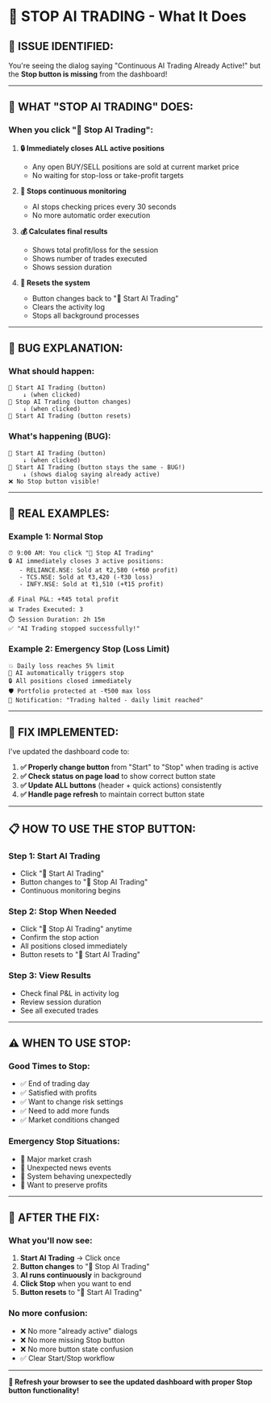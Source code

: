 # 🛑 STOP AI TRADING - What It Does

## **🚨 ISSUE IDENTIFIED:**

You're seeing the dialog saying "Continuous AI Trading Already Active!" but the **Stop button is missing** from the dashboard!

---

## **🛑 WHAT "STOP AI TRADING" DOES:**

### **When you click "🛑 Stop AI Trading":**

1. **🔒 Immediately closes ALL active positions**
   - Any open BUY/SELL positions are sold at current market price
   - No waiting for stop-loss or take-profit targets

2. **🛑 Stops continuous monitoring**
   - AI stops checking prices every 30 seconds
   - No more automatic order execution

3. **💰 Calculates final results**
   - Shows total profit/loss for the session
   - Shows number of trades executed
   - Shows session duration

4. **🔄 Resets the system**
   - Button changes back to "🚀 Start AI Trading"
   - Clears the activity log
   - Stops all background processes

---

## **🔧 BUG EXPLANATION:**

### **What should happen:**
```
🚀 Start AI Trading (button) 
    ↓ (when clicked)
🛑 Stop AI Trading (button changes)
    ↓ (when clicked)
🚀 Start AI Trading (button resets)
```

### **What's happening (BUG):**
```
🚀 Start AI Trading (button)
    ↓ (when clicked) 
🚀 Start AI Trading (button stays the same - BUG!)
    ↓ (shows dialog saying already active)
❌ No Stop button visible!
```

---

## **🎯 REAL EXAMPLES:**

### **Example 1: Normal Stop**
```
⏰ 9:00 AM: You click "🛑 Stop AI Trading"
🔒 AI immediately closes 3 active positions:
   - RELIANCE.NSE: Sold at ₹2,580 (+₹60 profit)
   - TCS.NSE: Sold at ₹3,420 (-₹30 loss)  
   - INFY.NSE: Sold at ₹1,510 (+₹15 profit)

💰 Final P&L: +₹45 total profit
📊 Trades Executed: 3
⏱️ Session Duration: 2h 15m
✅ "AI Trading stopped successfully!"
```

### **Example 2: Emergency Stop (Loss Limit)**
```
💥 Daily loss reaches 5% limit
🚨 AI automatically triggers stop
🔒 All positions closed immediately
🛡️ Portfolio protected at -₹500 max loss
📱 Notification: "Trading halted - daily limit reached"
```

---

## **🔧 FIX IMPLEMENTED:**

I've updated the dashboard code to:

1. **✅ Properly change button** from "Start" to "Stop" when trading is active
2. **✅ Check status on page load** to show correct button state
3. **✅ Update ALL buttons** (header + quick actions) consistently
4. **✅ Handle page refresh** to maintain correct button state

---

## **📋 HOW TO USE THE STOP BUTTON:**

### **Step 1: Start AI Trading**
- Click "🚀 Start AI Trading"
- Button changes to "🛑 Stop AI Trading"
- Continuous monitoring begins

### **Step 2: Stop When Needed**
- Click "🛑 Stop AI Trading" anytime
- Confirm the stop action
- All positions closed immediately
- Button resets to "🚀 Start AI Trading"

### **Step 3: View Results**
- Check final P&L in activity log
- Review session duration
- See all executed trades

---

## **⚠️ WHEN TO USE STOP:**

### **Good Times to Stop:**
- ✅ End of trading day
- ✅ Satisfied with profits
- ✅ Want to change risk settings
- ✅ Need to add more funds
- ✅ Market conditions changed

### **Emergency Stop Situations:**
- 🚨 Major market crash
- 🚨 Unexpected news events
- 🚨 System behaving unexpectedly
- 🚨 Want to preserve profits

---

## **🎊 AFTER THE FIX:**

### **What you'll now see:**
1. **Start AI Trading** → Click once
2. **Button changes** to "🛑 Stop AI Trading"
3. **AI runs continuously** in background
4. **Click Stop** when you want to end
5. **Button resets** to "🚀 Start AI Trading"

### **No more confusion:**
- ❌ No more "already active" dialogs
- ❌ No more missing Stop button
- ❌ No more button state confusion
- ✅ Clear Start/Stop workflow

---

**🔄 Refresh your browser to see the updated dashboard with proper Stop button functionality!**
